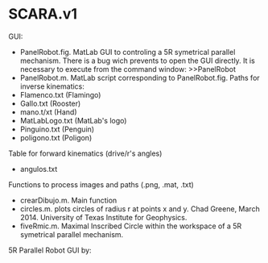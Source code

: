 # SCARA.v1
GUI:
- PanelRobot.fig. MatLab GUI to controling a 5R symetrical parallel mechanism. There is a bug wich prevents to open the GUI directly. It is necessary to execute from the command window: >>PanelRobot
- PanelRobot.m. MatLab script corresponding to PanelRobot.fig.
Paths for inverse kinematics:
- Flamenco.txt (Flamingo)
- Gallo.txt (Rooster)
- mano.t/xt (Hand)
- MatLabLogo.txt (MatLab's logo)
- Pinguino.txt (Penguin)
- poligono.txt (Poligon)

Table for forward kinematics (drive/r's angles)
- angulos.txt

Functions to process images and paths (.png, .mat, .txt)
- crearDibujo.m. Main function
- circles.m. plots circles of radius r at points x and y. Chad Greene, March 2014. University of Texas Institute for Geophysics.
- fiveRmic.m. Maximal Inscribed Circle within the workspace of a 5R symetrical parallel mechanism.

5R Parallel Robot GUI by:
